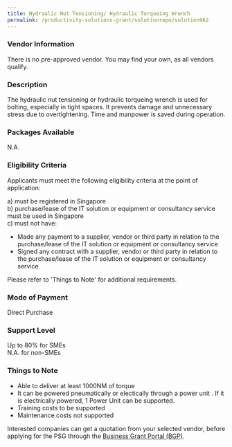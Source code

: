 ```yaml
---
title: Hydraulic Nut Tensioning/ Hydraulic Torqueing Wrench
permalink: /productivity-solutions-grant/solutionrepo/solution962
---
```


### Vendor Information
There is no pre-approved vendor. You may find your own, as all vendors qualify.

### Description

The hydraulic nut tensioning or hydraulic torqueing wrench is used for bolting, especially in tight spaces. It prevents damage and unnecessary stress due to overtightening. Time and manpower is saved during operation.

### Packages Available

N.A.

### Eligibility Criteria

Applicants must meet the following eligibility criteria at the point of application:

a) must be registered in Singapore <br>
b) purchase/lease of the IT solution or equipment or consultancy service must be used in Singapore <br>
c) must not have:
- Made any payment to a supplier, vendor or third party in relation to the purchase/lease of the IT solution or equipment or consultancy service
- Signed any contract with a supplier, vendor or third party in relation to the purchase/lease of the IT solution or equipment or consultancy service

Please refer to 'Things to Note' for additional requirements.

### Mode of Payment
Direct Purchase

### Support Level
Up to 80% for SMEs <br>
N.A. for non-SMEs

### Things to Note
- Able to deliver at least 1000NM of torque
- It can be powered pneumatically or electically through a power unit  . If it is electrically powered, 1 Power Unit can be supported.
- Training costs to be supported
- Maintenance costs not supported

Interested companies can get a quotation from your selected vendor, before applying for the PSG through the <a target='_blank' href='https://www.businessgrants.gov.sg/'>Business Grant Portal (BGP)</a>.
